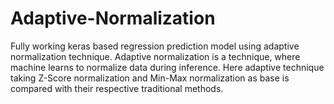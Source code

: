 # Adaptive-Normalization
Fully working keras based regression prediction model using adaptive normalization technique.
Adaptive normalization is a technique, where machine learns to normalize data during inference.
Here adaptive technique taking Z-Score normalization and Min-Max normalization as base is compared with their respective traditional methods.
